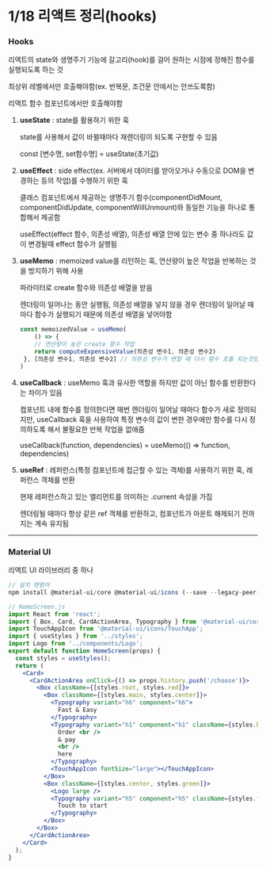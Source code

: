# 1/18 리액트 정리(hooks)

### Hooks

리액트의 state와 생명주기 기능에 갈고리(hook)를 걸어 원하는 시점에 정해진 함수를 실행되도록 하는 것

최상위 레벨에서만 호출해야함(ex. 반복문, 조건문 안에서는 안쓰도록함)

리액트 함수 컴포넌트에서만 호출해야함

1. **useState** : state를 활용하기 위한 훅
   
    state를 사용해서 값이 바뀔때마다 재렌더링이 되도록 구현할 수 있음
   
    const [변수명, set함수명] = useState(초기값)

2. **useEffect** : side effect(ex. 서버에서 데이터를 받아오거나 수동으로 DOM을 변경하는 등의 작업)를 수행하기 위한 훅
   
    클래스 컴포넌트에서 제공하는 생명주기 함수(componentDidMount, componentDidUpdate, componentWillUnmount)와 동일한 기능을 하나로 통합해서 제공함
   
    useEffect(effect 함수, 의존성 배열), 의존성 배열 안에 있는 변수 중 하나라도 값이 변경될때 effect 함수가 실행됨

3. **useMemo** : memoized value를 리턴하는 훅, 연산량이 높은 작업을 반복하는 것을 방지하기 위해 사용
   
    파라미터로 create 함수와 의존성 배열을 받음
   
    렌더링이 일어나는 동안 실행됨, 의존성 배열을 넣지 않을 경우 렌더링이 일어날 때마다 함수가 실행되기 때문에 의존성 배열을 넣어야함
   
   ```jsx
   const memoizedValue = useMemo(
       () => {
       // 연산량이 높은 create 함수 작업
       return computeExpensiveValue(의존성 변수1, 의존성 변수2)
    }, [의존성 변수1, 의존성 변수2] // 의존성 변수가 변할 때 다시 함수 호출 되는것임
   )
   ```

4. **useCallback** : useMemo 훅과 유사한 역할을 하지만 값이 아닌 함수를 반환한다는 차이가 있음
   
    컴포넌트 내에 함수를 정의한다면 매번 렌더링이 일어날 때마다 함수가 새로 정의되지만, useCallback 훅을 사용하여 특정 변수의 값이 변한 경우에만 함수를 다시 정의하도록 해서 불필요한 반복 작업을 없애줌
   
    useCallback(function, dependencies) = useMemo(() ⇒ function, dependencies)

5. **useRef** : 레퍼런스(특정 컴포넌트에 접근할 수 있는 객체)를 사용하기 위한 훅, 레퍼런스 객체를 반환
   
    현재 레퍼런스하고 있는 엘리먼트를 의미하는 .current 속성을 가짐
   
    렌더링될 때마다 항상 같은 ref 객체를 반환하고, 컴포넌트가 마운트 해제되기 전까지는 계속 유지됨

---

### Material UI

리액트 UI 라이브러리 중 하나

```jsx
// 설치 명령어
npm install @material-ui/core @material-ui/icons (--save --legacy-peer-deps)

// HomeScreen.js
import React from 'react';
import { Box, Card, CardActionArea, Typography } from '@material-ui/core';
import TouchAppIcon from '@material-ui/icons/TouchApp';
import { useStyles } from '../styles';
import Logo from '../components/Logo';
export default function HomeScreen(props) {
  const styles = useStyles();
  return (
    <Card>
      <CardActionArea onClick={() => props.history.push('/choose')}>
        <Box className={[styles.root, styles.red]}>
          <Box className={[styles.main, styles.center]}>
            <Typography variant="h6" component="h6">
              Fast & Easy
            </Typography>
            <Typography variant="h1" component="h1" className={styles.bold}>
              Order <br />
              & pay
              <br />
              here
            </Typography>
            <TouchAppIcon fontSize="large"></TouchAppIcon>
          </Box>
          <Box className={[styles.center, styles.green]}>
            <Logo large />
            <Typography variant="h5" component="h5" className={styles.footer}>
              Touch to start
            </Typography>
          </Box>
        </Box>
      </CardActionArea>
    </Card>
  );
}
```